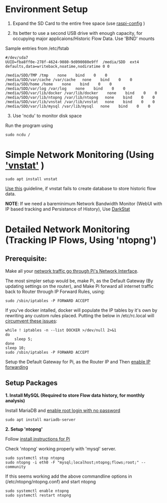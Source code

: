 # Environment Setup

1. Expand the SD Card to the entire free space (use [raspi-config](http://cagewebdev.com/raspberry-pi-expanding-the-root-partition-of-the-sd-card/) )

2. Its better to use a second USB drive with enough capacity, for occupying major applicaions/Historic Flow Data. Use 'BIND' mounts

Sample entries from /etc/fstab

    #/dev/sda7
    UUID=fba8ff0e-278f-4624-9080-9d090080e9ff  /media/SDD  ext4  defaults,data=writeback,noatime,nodiratime 0 0
    
    /media/SDD/TMP /tmp    none    bind    0    0
    /media/SDD/var/cache /var/cache   none    bind    0    0
    /media/SDD/home /home    none    bind    0    0
    /media/SDD/var/log /var/log    none    bind    0    0
    /media/SDD/var/lib/docker /var/lib/docker    none    bind    0    0
    /media/SDD/var/lib/ntopng /var/lib/ntopng   none    bind    0    0
    /media/SDD/var/lib/vnstat /var/lib/vnstat   none    bind    0    0
    /media/SDD/var/lib/mysql /var/lib/mysql   none    bind    0    0


3. Use 'ncdu' to monitor disk space

Run the program using 

    sudo ncdu /

# Simple Network Monitoring (Using ['vnstat'](https://www.cyberciti.biz/faq/ubuntu-install-vnstat-console-network-traffic-monitor/) )

    sudo apt install vnstat
  
  [Use this](https://github.com/vergoh/vnstat/issues/131) guideline, if vnstat fails to create database to store historic flow data.

**NOTE**: If we need a bareminimum Network Bandwidth Monitor (WebUI with IP based tracking and Persistance of History), Use [DarkStat](https://github.com/avarghesein/-NIX/blob/main/Raspberry%20Pi%20II%20(Buster)/MinimalNetworkBandwidthMonitor.md)

# Detailed Network Monitoring (Tracking IP Flows, Using 'ntopng')

## Prerequisite: 

Make all your [network traffic go through Pi's Network Interface](https://raspberrypi.stackexchange.com/questions/7487/pi-as-a-vpn-router-for-local-machines). 

The most simpler setup would be, make Pi, as the Default Gateway
(By updating settings on the router), and Make Pi forward all internet traffic back to Router through IP Forward Rules, using:

    sudo /sbin/iptables -P FORWARD ACCEPT

If you've docker intalled, docker will populate the IP tables by it's own by rewriting any custom rules placed. Putting the below in /etc/rc.local will
[circumvent these issues](https://serverfault.com/questions/726918/how-can-add-iptables-rules-after-docker-sets-its-own-rules-on-startup):

    while ! iptables -n --list DOCKER >/dev/null 2>&1
    do
        sleep 5;
    done
    sleep 10;
    sudo /sbin/iptables -P FORWARD ACCEPT
 
 Setup the Default Gateway for Pi, as the Router IP and Then [enable IP forwarding](https://linuxconfig.org/how-to-turn-on-off-ip-forwarding-in-linux) 


 ## Setup Packages
 
 **1. Install MySQL (Required to store Flow data history, for monthly analysis)** 
 
 Install MariaDB and [enable root login with no password](https://circuits4you.com/2018/11/28/raspberry-pi-mariadb-mysql-password-login-as-root/)
 
    sudo apt install mariadb-server
 
    
**2. Setup 'ntopng'** 

  Follow [install instructions for Pi](https://packages.ntop.org/)
  
  Check 'ntopng' working properly with 'mysql' server.
 
    sudo systemctl stop ntopng
    sudo ntopng -i eth0 -F "mysql;localhost;ntopng;flows;root;" --community
 
  If this seems working add the above commandline options in (/etc/ntopng/ntopng.conf) and start ntopng

    sudo systemctl enable ntopng
    sudo systemctl restart ntopng


